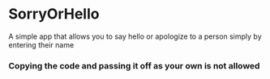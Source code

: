 # SorryOrHello
A simple app that allows you to say hello or apologize to a person simply by entering their name
<h3>Copying the code and passing it off as your own is not allowed</h3>
